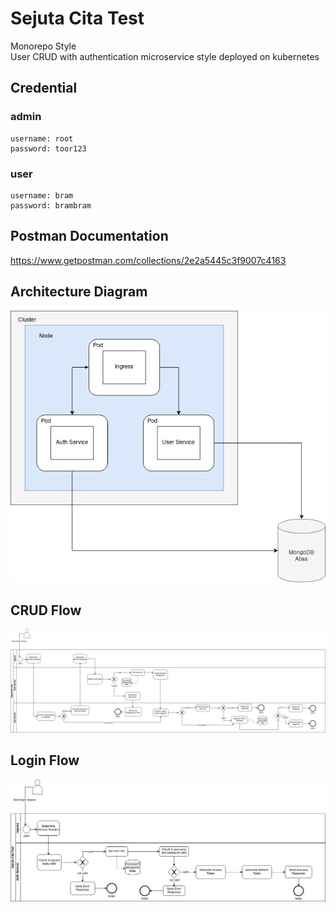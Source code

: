 # Sejuta Cita Test
Monorepo Style <br/>
User CRUD with authentication microservice style deployed on kubernetes

## Credential
### admin
```
username: root
password: toor123
```
### user
```
username: bram
password: brambram
```


## Postman Documentation
https://www.getpostman.com/collections/2e2a5445c3f9007c4163

## Architecture Diagram
![Login Flow](./pictures/Architecture.png)

## CRUD Flow
![Login Flow](./pictures/CRUD-flow.png)

## Login Flow
![Login Flow](./pictures/Login-flow.png)


